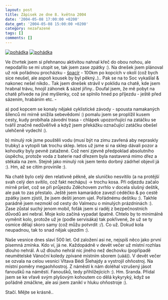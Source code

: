```yaml
---
layout: post
title: Zápisek ze dne 8. května 2004
date: '2004-05-08 17:00:00 +0200'
date_gmt: '2004-05-08 15:00:00 +0200'
category: nezařazené
tags: []
comments: []
---
```

<div >  <a href="wallpaper.php"><img alt="pohádka" src="%base_url%/assets/old-images/box.jpg"></a>  <a href="wallpaper.php"><img alt="pohádka" src="%base_url%/assets/old-images/crossing.jpg"></a>  </div>
<p>Ve čtvrtek jsem si přehnanou aktivitou nahnal křeč do obou nohou, ale nepodařilo se mi utopit se,  tak jsem zase zpátky :). Na dnešek jsem plánoval už rok pořádnou procházku -  <a href="http://www.spacir.unas.cz/">špacír</a> - 100km po kopcích v okolí (což bych sice neušel, ale aspoň  kousek by byl pěkný..).. Pak se na to Soc vykašlal &amp; nakonec nešel nikdo.. Tak jsem dnešek strávil  v poklidu na chatě, kde jsem hrabnal trávu, hnojil záhonek &amp; sázel jiřiny.. Doufal jsem, že mě pobyt na chatě  přivede na jiné myšlenky, což se splnilo hned po příjezdu - ještě před sázením, hrabáním etc. -</p>
<p>a) pod  kopcem se konaly nějaké cyklistické závody - spousta namakaných šílenců mi mírně snížila sebevědomí :)  pomalu jsem se proplížil kusem cesty, kudy probíhala závodní trasa - chlápek upozorňující na zatáčku se  tvářil značně nedůvěřivě a když jsem překážku označující zatáčku obešel ulehčeně vydechl :).</p>
<p>b) minulý rok  jsme pouštěli vodu (musí být na zimu zavřená aby nepraskly trubky) a vytopili tak trochu sklep. letos už jsme  si na sklep dávali pozor a kohoutky byly pevně zatažené. Což není zjevně předpoklad absolutního úspěchu,  protože voda z baterie nad dřezem byla nastavená mimo dřez a stékala na zem. Stejně jako minulý rok jsem  tento dorbný zádrhel objevil já :). Hm, až se cítím provinile :).</p>
<p>Na chatě bylo celý den relativně pěkně, ale sluníčko nesvítilo (a na protější svah celý den svítilo,  což fakt nechápu) -> trochu kosa. Při odjezdu začalo mírně pršet, což se při průjezdu Zděchovem zvrhlo v docela  slušný deštík, ale pak to zas přestalo. Ještě jsem kamarádce zavezl cédéčko &amp; po cestě zpátky jsem zjistil,  že jsem dešti jenom ujel. Pořádnému deštíku :). Takhle parádně jsem nezmokl od cesty do Valmezu o minulých  prázdninách :). Zase zůstal suchý jenom mobil, foťák jsem si raděj z bezpečnostních důvodů ani nebral.  Moje kolo začíná vypadat špatně. Chtelo by to minimálně vyměnit kolo, protože už je (podle servisáka) tak  pokřivené, že už se ty osmice dělají skoro samy (což můžu potvrdit :/). Co už. Dokud kola neupadnou,  tak to snad nějak ujezdím :).</p>
<p>Naše vesnice dnes slaví 500 let. Od založení asi ne, nejspíš něco jako první písemná zmínka. Kdo ví, já ne.  Každopádně v devět večer už místní rozhlas dlouho nehrál. A už dlouho nehrál nic jiného než dechovku (popřípadě  neumětelské Vánoční koledy zpívané místním sborem (uáá)). V devět večer se ozvala na celou vesnici Vltava Bédi  Šlehajdy a vystrojil ohňostroj. Na místní poměry megaohňostroj. Z náměstí k nám doléhal vzrušený jásot fanoušků  na náměstí. Fanoušků, tedy přihlížejících :). Hm. Sranda. Přidal jsem se ke vřavě svým plyšovým kohoutem co  dělá kykyryký, když se pořádně zmáčkne, ale asi jsem zanikl v hluku ohňostroje :).</p>
<p>Stačí. Mějte se krásně..</p>
